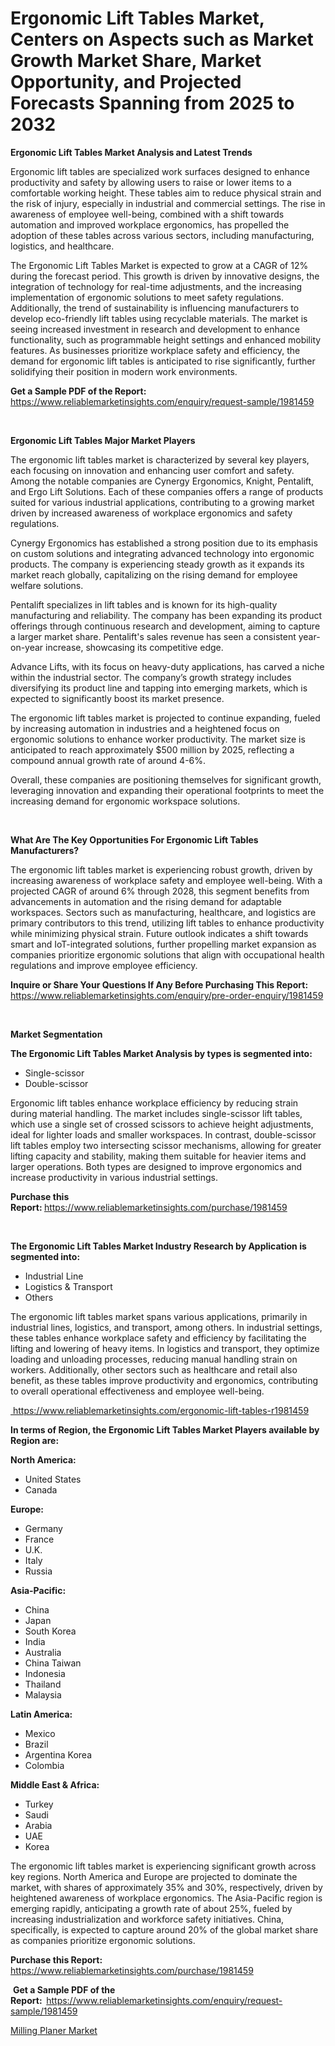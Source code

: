 <p><h1>Ergonomic Lift Tables Market, Centers on Aspects such as Market Growth Market Share, Market Opportunity, and Projected Forecasts Spanning from 2025 to 2032</h1></p><p><strong>Ergonomic Lift Tables Market Analysis and Latest Trends</strong></p>
<p><p>Ergonomic lift tables are specialized work surfaces designed to enhance productivity and safety by allowing users to raise or lower items to a comfortable working height. These tables aim to reduce physical strain and the risk of injury, especially in industrial and commercial settings. The rise in awareness of employee well-being, combined with a shift towards automation and improved workplace ergonomics, has propelled the adoption of these tables across various sectors, including manufacturing, logistics, and healthcare.</p><p>The Ergonomic Lift Tables Market is expected to grow at a CAGR of 12% during the forecast period. This growth is driven by innovative designs, the integration of technology for real-time adjustments, and the increasing implementation of ergonomic solutions to meet safety regulations. Additionally, the trend of sustainability is influencing manufacturers to develop eco-friendly lift tables using recyclable materials. The market is seeing increased investment in research and development to enhance functionality, such as programmable height settings and enhanced mobility features. As businesses prioritize workplace safety and efficiency, the demand for ergonomic lift tables is anticipated to rise significantly, further solidifying their position in modern work environments.</p></p>
<p><strong>Get a Sample PDF of the Report:&nbsp;</strong> <a href="https://www.reliablemarketinsights.com/enquiry/request-sample/1981459?utm_campaign=2385&utm_medium=2&utm_source=Github&utm_content=ia&utm_term=20022025&utm_id=ergonomic-lift-tables">https://www.reliablemarketinsights.com/enquiry/request-sample/1981459</a></p>
<p>&nbsp;</p>
<p><strong>Ergonomic Lift Tables Major Market Players</strong></p>
<p><p>The ergonomic lift tables market is characterized by several key players, each focusing on innovation and enhancing user comfort and safety. Among the notable companies are Cynergy Ergonomics, Knight, Pentalift, and Ergo Lift Solutions. Each of these companies offers a range of products suited for various industrial applications, contributing to a growing market driven by increased awareness of workplace ergonomics and safety regulations.</p><p>Cynergy Ergonomics has established a strong position due to its emphasis on custom solutions and integrating advanced technology into ergonomic products. The company is experiencing steady growth as it expands its market reach globally, capitalizing on the rising demand for employee welfare solutions.</p><p>Pentalift specializes in lift tables and is known for its high-quality manufacturing and reliability. The company has been expanding its product offerings through continuous research and development, aiming to capture a larger market share. Pentalift's sales revenue has seen a consistent year-on-year increase, showcasing its competitive edge.</p><p>Advance Lifts, with its focus on heavy-duty applications, has carved a niche within the industrial sector. The company’s growth strategy includes diversifying its product line and tapping into emerging markets, which is expected to significantly boost its market presence.</p><p>The ergonomic lift tables market is projected to continue expanding, fueled by increasing automation in industries and a heightened focus on ergonomic solutions to enhance worker productivity. The market size is anticipated to reach approximately $500 million by 2025, reflecting a compound annual growth rate of around 4-6%.</p><p>Overall, these companies are positioning themselves for significant growth, leveraging innovation and expanding their operational footprints to meet the increasing demand for ergonomic workspace solutions.</p></p>
<p>&nbsp;</p>
<p><strong>What Are The Key Opportunities For Ergonomic Lift Tables Manufacturers?</strong></p>
<p><p>The ergonomic lift tables market is experiencing robust growth, driven by increasing awareness of workplace safety and employee well-being. With a projected CAGR of around 6% through 2028, this segment benefits from advancements in automation and the rising demand for adaptable workspaces. Sectors such as manufacturing, healthcare, and logistics are primary contributors to this trend, utilizing lift tables to enhance productivity while minimizing physical strain. Future outlook indicates a shift towards smart and IoT-integrated solutions, further propelling market expansion as companies prioritize ergonomic solutions that align with occupational health regulations and improve employee efficiency.</p></p>
<p><strong>Inquire or Share Your Questions If Any Before Purchasing This Report:</strong> <a href="https://www.reliablemarketinsights.com/enquiry/pre-order-enquiry/1981459?utm_campaign=2385&utm_medium=2&utm_source=Github&utm_content=ia&utm_term=20022025&utm_id=ergonomic-lift-tables">https://www.reliablemarketinsights.com/enquiry/pre-order-enquiry/1981459</a></p>
<p>&nbsp;</p>
<p><strong>Market Segmentation</strong></p>
<p><strong>The Ergonomic Lift Tables Market Analysis by types is segmented into:</strong></p>
<p><ul><li>Single-scissor</li><li>Double-scissor</li></ul></p>
<p><p>Ergonomic lift tables enhance workplace efficiency by reducing strain during material handling. The market includes single-scissor lift tables, which use a single set of crossed scissors to achieve height adjustments, ideal for lighter loads and smaller workspaces. In contrast, double-scissor lift tables employ two intersecting scissor mechanisms, allowing for greater lifting capacity and stability, making them suitable for heavier items and larger operations. Both types are designed to improve ergonomics and increase productivity in various industrial settings.</p></p>
<p><strong>Purchase this Report:&nbsp;</strong><a href="https://www.reliablemarketinsights.com/purchase/1981459?utm_campaign=2385&utm_medium=2&utm_source=Github&utm_content=ia&utm_term=20022025&utm_id=ergonomic-lift-tables">https://www.reliablemarketinsights.com/purchase/1981459</a></p>
<p>&nbsp;</p>
<p><strong>The Ergonomic Lift Tables Market Industry Research by Application is segmented into:</strong></p>
<p><ul><li>Industrial Line</li><li>Logistics & Transport</li><li>Others</li></ul></p>
<p><p>The ergonomic lift tables market spans various applications, primarily in industrial lines, logistics, and transport, among others. In industrial settings, these tables enhance workplace safety and efficiency by facilitating the lifting and lowering of heavy items. In logistics and transport, they optimize loading and unloading processes, reducing manual handling strain on workers. Additionally, other sectors such as healthcare and retail also benefit, as these tables improve productivity and ergonomics, contributing to overall operational effectiveness and employee well-being.</p></p>
<p><a href="https://www.reliablemarketinsights.com/ergonomic-lift-tables-r1981459?utm_campaign=2385&utm_medium=2&utm_source=Github&utm_content=ia&utm_term=20022025&utm_id=ergonomic-lift-tables">&nbsp;https://www.reliablemarketinsights.com/ergonomic-lift-tables-r1981459</a></p>
<p><strong>In terms of Region, the Ergonomic Lift Tables Market Players available by Region are:</strong></p>
<p>
    <p> <strong> North America: </strong>
        <ul>
            <li>United States</li>
            <li>Canada</li>
        </ul>
        </p> 
    <p> <strong> Europe: </strong>
        <ul>
            <li>Germany</li>
            <li>France</li>
            <li>U.K.</li>
            <li>Italy</li>
            <li>Russia</li>
        </ul>
        </p> 
    <p> <strong> Asia-Pacific: </strong>
        <ul>
            <li>China</li>
            <li>Japan</li>
            <li>South Korea</li>
            <li>India</li>
            <li>Australia</li>
            <li>China Taiwan</li>
            <li>Indonesia</li>
            <li>Thailand</li>
            <li>Malaysia</li>
        </ul>
        </p> 
    <p> <strong> Latin America: </strong>
        <ul>
            <li>Mexico</li>
            <li>Brazil</li>
            <li>Argentina Korea</li>
            <li>Colombia</li>
        </ul>
        </p> 
    <p> <strong> Middle East & Africa: </strong>
        <ul>
            <li>Turkey</li>
            <li>Saudi</li>
            <li>Arabia</li>
            <li>UAE</li>
            <li>Korea</li>
        </ul>
    </p>
    </p>
<p><p>The ergonomic lift tables market is experiencing significant growth across key regions. North America and Europe are projected to dominate the market, with shares of approximately 35% and 30%, respectively, driven by heightened awareness of workplace ergonomics. The Asia-Pacific region is emerging rapidly, anticipating a growth rate of about 25%, fueled by increasing industrialization and workforce safety initiatives. China, specifically, is expected to capture around 20% of the global market share as companies prioritize ergonomic solutions.</p></p>
<p><strong>Purchase this Report: </strong><a href="https://www.reliablemarketinsights.com/purchase/1981459?utm_campaign=2385&utm_medium=2&utm_source=Github&utm_content=ia&utm_term=20022025&utm_id=ergonomic-lift-tables">https://www.reliablemarketinsights.com/purchase/1981459</a></p>
<p>&nbsp;<strong>Get a Sample PDF of the Report:&nbsp;&nbsp;</strong><a href="https://www.reliablemarketinsights.com/enquiry/request-sample/1981459?utm_campaign=2385&utm_medium=2&utm_source=Github&utm_content=ia&utm_term=20022025&utm_id=ergonomic-lift-tables">https://www.reliablemarketinsights.com/enquiry/request-sample/1981459</a></p>
<p><strong></strong></p>
<p><p><a href="https://github.com/arnoldannice0/Market-Research-Report-List-1/blob/main/milling-planer-market.md?utm_campaign=2385&utm_medium=2&utm_source=Github&utm_content=ia&utm_term=20022025&utm_id=ergonomic-lift-tables">Milling Planer Market</a></p></p>